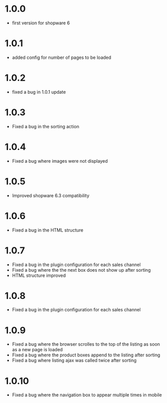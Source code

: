 # 1.0.0
- first version for shopware 6

# 1.0.1
- added config for number of pages to be loaded

# 1.0.2
- fixed a bug in 1.0.1 update

# 1.0.3
- Fixed a bug in the sorting action

# 1.0.4
- Fixed a bug where images were not displayed

# 1.0.5
- Improved shopware 6.3 compatibility

# 1.0.6
- Fixed a bug in the HTML structure

# 1.0.7
- Fixed a bug in the plugin configuration for each sales channel
- Fixed a bug where the the next box does not show up after sorting
- HTML structure improved

# 1.0.8
- Fixed a bug in the plugin configuration for each sales channel

# 1.0.9
- Fixed a bug where the browser scrolles to the top of the listing as soon as a new page is loaded
- Fixed a bug where the product boxes append to the listing after sorting
- Fixed a bug where listing ajax was called twice after sorting

# 1.0.10
- Fixed a bug where the navigation box to appear multiple times in mobile